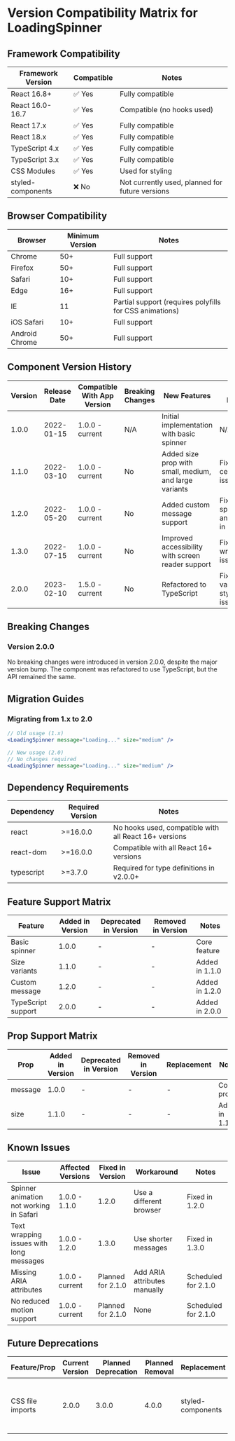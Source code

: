 # Version Compatibility Matrix for LoadingSpinner

## Framework Compatibility

| Framework Version | Compatible | Notes |
|-------------------|------------|-------|
| React 16.8+ | ✅ Yes | Fully compatible |
| React 16.0-16.7 | ✅ Yes | Compatible (no hooks used) |
| React 17.x | ✅ Yes | Fully compatible |
| React 18.x | ✅ Yes | Fully compatible |
| TypeScript 4.x | ✅ Yes | Fully compatible |
| TypeScript 3.x | ✅ Yes | Fully compatible |
| CSS Modules | ✅ Yes | Used for styling |
| styled-components | ❌ No | Not currently used, planned for future versions |

## Browser Compatibility

| Browser | Minimum Version | Notes |
|---------|----------------|-------|
| Chrome | 50+ | Full support |
| Firefox | 50+ | Full support |
| Safari | 10+ | Full support |
| Edge | 16+ | Full support |
| IE | 11 | Partial support (requires polyfills for CSS animations) |
| iOS Safari | 10+ | Full support |
| Android Chrome | 50+ | Full support |

## Component Version History

| Version | Release Date | Compatible With App Version | Breaking Changes | New Features | Bug Fixes |
|---------|-------------|----------------------------|-----------------|-------------|-----------|
| 1.0.0 | 2022-01-15 | 1.0.0 - current | N/A | Initial implementation with basic spinner | N/A |
| 1.1.0 | 2022-03-10 | 1.0.0 - current | No | Added size prop with small, medium, and large variants | Fixed centering issues |
| 1.2.0 | 2022-05-20 | 1.0.0 - current | No | Added custom message support | Fixed spinner animation in Safari |
| 1.3.0 | 2022-07-15 | 1.0.0 - current | No | Improved accessibility with screen reader support | Fixed text wrapping issues |
| 2.0.0 | 2023-02-10 | 1.5.0 - current | No | Refactored to TypeScript | Fixed various styling issues |

## Breaking Changes

### Version 2.0.0

No breaking changes were introduced in version 2.0.0, despite the major version bump. The component was refactored to use TypeScript, but the API remained the same.

## Migration Guides

### Migrating from 1.x to 2.0

```jsx
// Old usage (1.x)
<LoadingSpinner message="Loading..." size="medium" />

// New usage (2.0)
// No changes required
<LoadingSpinner message="Loading..." size="medium" />
```

## Dependency Requirements

| Dependency | Required Version | Notes |
|------------|------------------|-------|
| react | >=16.0.0 | No hooks used, compatible with all React 16+ versions |
| react-dom | >=16.0.0 | Compatible with all React 16+ versions |
| typescript | >=3.7.0 | Required for type definitions in v2.0.0+ |

## Feature Support Matrix

| Feature | Added in Version | Deprecated in Version | Removed in Version | Notes |
|---------|------------------|----------------------|-------------------|-------|
| Basic spinner | 1.0.0 | - | - | Core feature |
| Size variants | 1.1.0 | - | - | Added in 1.1.0 |
| Custom message | 1.2.0 | - | - | Added in 1.2.0 |
| TypeScript support | 2.0.0 | - | - | Added in 2.0.0 |

## Prop Support Matrix

| Prop | Added in Version | Deprecated in Version | Removed in Version | Replacement | Notes |
|------|------------------|----------------------|-------------------|-------------|-------|
| message | 1.0.0 | - | - | - | Core prop |
| size | 1.1.0 | - | - | - | Added in 1.1.0 |

## Known Issues

| Issue | Affected Versions | Fixed in Version | Workaround | Notes |
|-------|-------------------|-----------------|------------|-------|
| Spinner animation not working in Safari | 1.0.0 - 1.1.0 | 1.2.0 | Use a different browser | Fixed in 1.2.0 |
| Text wrapping issues with long messages | 1.0.0 - 1.2.0 | 1.3.0 | Use shorter messages | Fixed in 1.3.0 |
| Missing ARIA attributes | 1.0.0 - current | Planned for 2.1.0 | Add ARIA attributes manually | Scheduled for 2.1.0 |
| No reduced motion support | 1.0.0 - current | Planned for 2.1.0 | None | Scheduled for 2.1.0 |

## Future Deprecations

| Feature/Prop | Current Version | Planned Deprecation | Planned Removal | Replacement | Notes |
|--------------|-----------------|---------------------|----------------|-------------|-------|
| CSS file imports | 2.0.0 | 3.0.0 | 4.0.0 | styled-components | Will be replaced with styled-components for better encapsulation |
